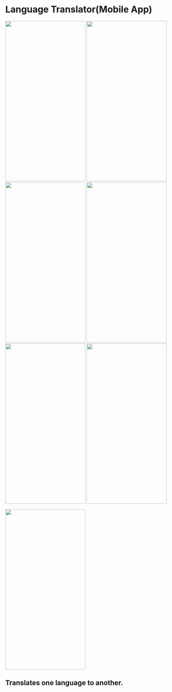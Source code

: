 # Language Translator(Mobile App)

<p align="center">
    <img src="https://github.com/prog-cy/Moblie-App-Translator/blob/master/screen1.jpeg" width = "250" height = "500" 
    margin = "10">
    <img src="https://github.com/prog-cy/Moblie-App-Translator/blob/master/screen2.jpeg" width = "250" height = "500"
    margin = "10">
    <img src="https://github.com/prog-cy/Moblie-App-Translator/blob/master/screen3.jpeg" width = "250" height = "500"
    margin = "10">    
    <img src="https://github.com/prog-cy/Moblie-App-Translator/blob/master/screen4.jpeg" width = "250" height = "500"
    margin = "10">    
    <img src="https://github.com/prog-cy/Moblie-App-Translator/blob/master/screen5.jpeg" width = "250" height = "500"
    margin = "10">    
    <img src="https://github.com/prog-cy/Moblie-App-Translator/blob/master/screen6.jpeg" width = "250" height = "500"
    margin = "10"> 
       
</p>
<p align = "left">
	<img src="https://github.com/prog-cy/Moblie-App-Translator/blob/master/screen7.jpeg" width = "250" height = "500"
    	margin = "10">   
</p>
	

## Translates one language to another.
